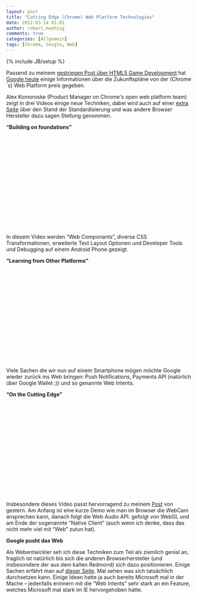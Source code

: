 ```yaml
---
layout: post
title: "Cutting Edge (Chrome) Web Platform Technologies"
date: 2012-03-14 01:01
author: robert.muehsig
comments: true
categories: [Allgemein]
tags: [Chrome, Google, Web]
---
```

{% include JB/setup %}
<p>Passend zu meinem <a href="http://code-inside.de/blog/2012/03/12/html5-games-tooling-3d/">gestriegen Post über HTML5 Game Development</a> hat <a href="http://blog.chromium.org/2012/03/meet-web-platform-again-for-first-time.html">Google heute</a> einige Informationen über die Zukunftspläne von der (Chrome´s) Web Platform preis gegeben. </p> <p>Alex Komoroske (Product Manager on Chrome's open web platform team) zeigt in drei Videos einige neue Techniken, dabei wird auch auf einer <a href="http://www.chromium.org/developers/meet-the-web-platform-companion">extra Seite</a> über den Stand der Standardisierung und was andere Browser Hersteller dazu sagen Stellung genommen.</p> <p><strong>“Building on foundations”</strong></p> <div style="padding-bottom: 0px; margin: 0px; padding-left: 0px; padding-right: 0px; display: inline; float: none; padding-top: 0px" id="scid:5737277B-5D6D-4f48-ABFC-DD9C333F4C5D:c0244f6f-4271-404f-9893-ab550ae82796" class="wlWriterEditableSmartContent"><div><object width="448" height="252"><param name="movie" value="http://www.youtube.com/v/3i4dtgh3ym0?hl=en&amp;hd=1"></param><embed src="http://www.youtube.com/v/3i4dtgh3ym0?hl=en&amp;hd=1" type="application/x-shockwave-flash" width="448" height="252"></embed></object></div></div> <p>In diesem Video werden “Web Componants”, diverse CSS Transformationen, erweiterte Text Layout Optionen und Developer Tools und Debugging auf einem Android Phone gezeigt. </p> <p><strong>“Learning from Other Platforms”</strong></p> <div style="padding-bottom: 0px; margin: 0px; padding-left: 0px; padding-right: 0px; display: inline; float: none; padding-top: 0px" id="scid:5737277B-5D6D-4f48-ABFC-DD9C333F4C5D:2b152ca2-fec0-4455-8fd0-45df37d24686" class="wlWriterEditableSmartContent"><div><object width="448" height="252"><param name="movie" value="http://www.youtube.com/v/mRd2SAL0vT4?hl=en&amp;hd=1"></param><embed src="http://www.youtube.com/v/mRd2SAL0vT4?hl=en&amp;hd=1" type="application/x-shockwave-flash" width="448" height="252"></embed></object></div></div> <p>Viele Sachen die wir nun auf einem Smartphone mögen möchte Google wieder zurück ins Web bringen: Push Notifications, Payments API (natürlich über Google Wallet ;)) und so genannte Web Intents. </p> <p><strong>“On the Cutting Edge”</strong></p> <div style="padding-bottom: 0px; margin: 0px; padding-left: 0px; padding-right: 0px; display: inline; float: none; padding-top: 0px" id="scid:5737277B-5D6D-4f48-ABFC-DD9C333F4C5D:6f110379-0b16-4c55-8367-c31fd25737de" class="wlWriterEditableSmartContent"><div><object width="448" height="252"><param name="movie" value="http://www.youtube.com/v/PNzmXDa1JLA#!?hl=en&amp;hd=1"></param><embed src="http://www.youtube.com/v/PNzmXDa1JLA#!?hl=en&amp;hd=1" type="application/x-shockwave-flash" width="448" height="252"></embed></object></div></div> <p>Insbesondere dieses Video passt hervorragend zu meinem <a href="http://code-inside.de/blog/2012/03/12/html5-games-tooling-3d/">Post</a> von gestern. Am Anfang ist eine kurze Demo wie man im Browser die WebCam ansprechen kann, danach folgt die Web Audio API. gefolgt von WebGL und am Ende der sogenannte “Native Client” (auch wenn ich denke, dass das nicht mehr viel mit “Web” zutun hat).</p> <p><strong>Google pusht das Web</strong></p> <p>Als Webentwickler seh ich diese Techniken zum Teil als ziemlich genial an, fraglich ist natürlich bis sich die anderen Browserhersteller (und insbesondere der aus dem kalten Redmond) sich dazu positionieren. Einige Sachen erfährt man auf <a href="http://www.chromium.org/developers/meet-the-web-platform-companion">dieser Seite</a>. Mal sehen was sich tatsächlich durchsetzen kann. Einige Ideen hatte ja auch bereits Microsoft mal in der Mache – jedenfalls erinnern mit die “Web Intents” sehr stark an ein Feature, welches Microsoft mal stark im IE hervorgehoben hatte. </p>

